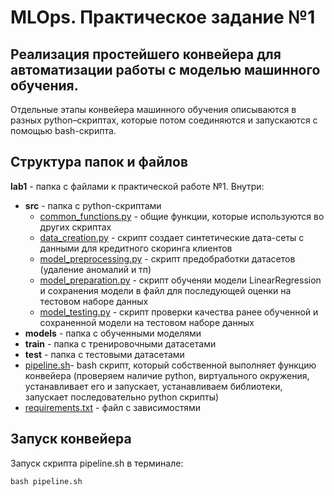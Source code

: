 # MLOps. Практическое задание №1 
## Реализация простейшего конвейера для автоматизации работы с моделью машинного обучения. 
Отдельные этапы конвейера машинного обучения описываются в разных python–скриптах, которые потом соединяются и запускаются с помощью bash-скрипта.

## Структура папок и файлов
**lab1** - папка с файлами к практической работе №1. Внутри:
- **src** - папка с python-скриптами  
  - [common_functions.py](src/common_functions.py) - общие функции, которые используются во других скриптах
  - [data_creation.py](src/data_creation.py) - скрипт создает синтетические дата-сеты с данными для кредитного скоринга клиентов
  - [model_preprocessing.py](src/model_preprocessing.py) - скрипт предобработки датасетов (удаление аномалий и тп)
  - [model_preparation.py](src/model_preparation.py) - скрипт обученяи модели LinearRegression и сохранения модели в файл для последующей оценки на тестовом наборе данных
  - [model_testing.py](src/model_testing.py) - скрипт проверки качества ранее обученной и сохраненной модели на тестовом наборе данных
- **models** - папка с обученными моделями 
- **train** - папка с тренировочными датасетами
- **test** - папка с тестовыми датасетами
- [pipeline.sh](pipeline.sh)- bash скрипт, который собственной выполняет функцию конвейера (проверяем наличие python, виртуального окружения, устанавливает его и запускает, устанавливаем библиотеки, запускает последовательно python скрипты)
- [requirements.txt](requirements.txt) - файл с зависимостями

## Запуск конвейера
Запуск скрипта pipeline.sh в терминале:
```
bash pipeline.sh
```
